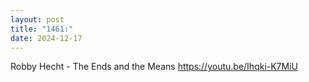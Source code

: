 ```yaml
---
layout: post
title: "1461:"
date: 2024-12-17
---
```


Robby Hecht - The Ends and the Means
https://youtu.be/Ihqki-K7MiU
